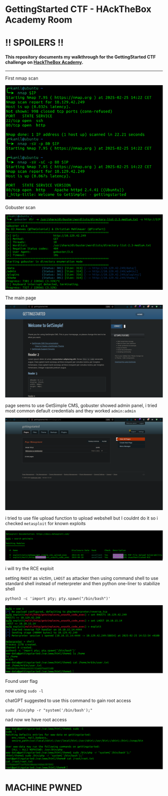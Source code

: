 # GettingStarted CTF - HAckTheBox Academy Room
# **!! SPOILERS !!**
#### This repository documents my walkthrough for the **GettingStarted** CTF challenge on [HackTheBox Academy](https://tryhackme.com/r/room/pokemon). 
---
First nmap scan

![nmap](imgs/nmap.png "nmap")

Gobuster scan

![gobuster](imgs/gobuster.png "gobuster")

The main page

![main](imgs/main.png "main")

page seems to use GetSimple CMS, gobuster showed admin panel, i tried most common default credentials and they worked `admin:admin`

![admin](imgs/admin.png "admin")

i tried to use file upload function to upload webshell but I couldnt do it so i checked `metasploit` for known exploits

![search](imgs/search.png "search")

i will try the RCE exploit

setting `RHOST` as victim, `LHOST` as attacker
then using command shell to use standard shell instead of meterpreter
and then python one-liner to stabilize shell

```
python3 -c 'import pty; pty.spawn("/bin/bash")'
```

![user](imgs/user.png "user")

Found user flag

now using `sudo -l` 

chatGPT suggested to use this command to gain root access

```
sudo /bin/php -r "system('/bin/bash');"
```

nad now we have root access 

![root](imgs/root.png "root")

# MACHINE PWNED
